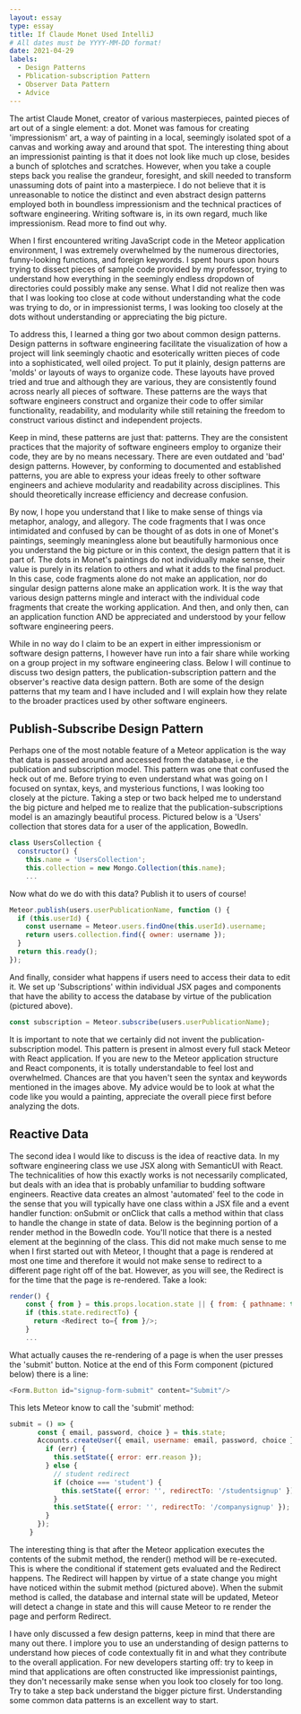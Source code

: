 ```yaml
---
layout: essay
type: essay
title: If Claude Monet Used IntelliJ
# All dates must be YYYY-MM-DD format!
date: 2021-04-29
labels:
  - Design Patterns
  - Pblication-subscription Pattern
  - Observer Data Pattern
  - Advice
---
```


The artist Claude Monet, creator of various masterpieces, painted pieces of art out of a single element: a dot. Monet was famous for creating 'impressionism' art, a way of painting in a local, seemingly isolated spot of a canvas and working away and around that spot. The interesting thing about an impressionist painting is that it does not look like much up close, besides a bunch of splotches and scratches. However, when you take a couple steps back you realise the grandeur, foresight, and skill needed to transform unassuming dots of paint into a masterpiece. I do not believe that it is unreasonable to notice the distinct and even abstract design patterns employed both in boundless impressionism and the technical practices of software engineering. Writing software is, in its own regard, much like impressionism. Read more to find out why.

When I first encountered writing JavaScript code in the Meteor application environment, I was extremely overwhelmed by the numerous directories, funny-looking functions, and foreign keywords. I spent hours upon hours trying to dissect pieces of sample code provided by my professor, trying to understand how everything in the seemingly endless dropdown of directories could possibly make any sense. What I did not realize then was that I was looking too close at code without understanding what the code was trying to do, or in impressionist terms, I was looking too closely at the dots without understanding or appreciating the big picture.

To address this, I learned a thing gor two about common design patterns. Design patterns in software engineering facilitate the visualization of how a project will link seemingly chaotic and esoterically written pieces of code into a sophisticated, well oiled project. To put it plainly, design patterns are 'molds' or layouts of ways to organize code. These layouts have proved tried and true and although they are various, they are consistently found across nearly all pieces of software. These patterns are the ways that software engineers construct and organize their code to offer similar functionality, readability, and modularity while still retaining the freedom to construct various distinct and independent projects.

Keep in mind, these patterns are just that: patterns. They are the consistent practices that the majority of software engineers employ to organize their code, they are by no means necessary. There are even outdated and 'bad' design patterns. However, by conforming to documented and established patterns, you are able to express your ideas freely to other software engineers and achieve modularity and readability across disciplines. This should theoretically increase efficiency and decrease confusion.

By now, I hope you understand that I like to make sense of things via metaphor, analogy, and allegory. The code fragments that I was once intimidated and confused by can be thought of as dots in one of Monet's paintings, seemingly meaningless alone but beautifully harmonious once you understand the big picture or in this context, the design pattern that it is part of. The dots in Monet's paintings do not individually make sense, their value is purely in its relation to others and what it adds to the final product. In this case, code fragments alone do not make an application, nor do singular design patterns alone make an application work. It is the way that various design patterns mingle and interact with the individual code fragments that create the working application. And then, and only then, can an application function AND be appreciated and understood by your fellow software engineering peers.

While in no way do I claim to be an expert in either impressionism or software design patterns, I however have run into a fair share while working on a group project in my software engineering class. Below I will continue to discuss two design patters, the publication-subscription pattern and the observer's reactive data design pattern. Both are some of the design patterns that my team and I have included and I will explain how they relate to the broader practices used by other software engineers.

## Publish-Subscribe Design Pattern

Perhaps one of the most notable feature of a Meteor application is the way that data is passed around and accessed from the database, i.e the publication and subscription model. This pattern was one that confused the heck out of me. Before trying to even understand what was going on I focused on syntax, keys, and mysterious functions, I was looking too closely at the picture. Taking a step or two back helped me to understand the big picture and helped me to realize that the publication-subscriptions model is an amazingly beautiful process. Pictured below is a 'Users' collection that stores data for a user of the application, BowedIn.

```javascript
class UsersCollection {
  constructor() {
    this.name = 'UsersCollection';
    this.collection = new Mongo.Collection(this.name);
    ...
```

Now what do we do with this data? Publish it to users of course!

```javascript
Meteor.publish(users.userPublicationName, function () {
  if (this.userId) {
    const username = Meteor.users.findOne(this.userId).username;
    return users.collection.find({ owner: username });
  }
  return this.ready();
});
```

And finally, consider what happens if users need to access their data to edit it. We set up 'Subscriptions' within individual JSX pages and components that have the ability to access the database by virtue of the publication (pictured above).

```javascript
const subscription = Meteor.subscribe(users.userPublicationName);
```

It is important to note that we certainly did not invent the publication-subscription model. This pattern is present in almost every full stack Meteor with React application. If you are new to the Meteor application structure and React components, it is totally understandable to feel lost and overwhelmed. Chances are that you haven't seen the syntax and keywords mentioned in the images above. My advice would be to look at what the code like you would a painting, appreciate the overall piece first before analyzing the dots.

## Reactive Data

The second idea I would like to discuss is the idea of reactive data. In my software engineering class we use JSX along with SemanticUI with React. The technicalities of how this exactly works is not necessarily complicated, but deals with an idea that is probably unfamiliar to budding software engineers. Reactive data creates an almost 'automated' feel to the code in the sense that you will typically have one class within a JSX file and a event handler function: onSubmit or onClick that calls a method within that class to handle the change in state of data. Below is the beginning portion of a render method in the BowedIn code. You'll notice that there is a nested <Redirect > element at the beginning of the class. This did not make much sense to me when I first started out with Meteor, I thought that a page is rendered at most one time and therefore it would not make sense to redirect to a different page right off of the bat. However, as you will see, the Redirect is for the time that the page is re-rendered. Take a look:

```javascript
render() {
    const { from } = this.props.location.state || { from: { pathname: this.state.redirectTo } };
    if (this.state.redirectTo) {
      return <Redirect to={ from }/>;
    }
    ...
```

What actually causes the re-rendering of a page is when the user presses the 'submit' button. Notice at the end of this Form component (pictured below) there is a line:

```javascript
<Form.Button id="signup-form-submit" content="Submit"/>
```

This lets Meteor know to call the 'submit' method:

```javascript
submit = () => {
       const { email, password, choice } = this.state;
       Accounts.createUser({ email, username: email, password, choice }, (err) => {
         if (err) {
           this.setState({ error: err.reason });
         } else {
           // student redirect
           if (choice === 'student') {
             this.setState({ error: '', redirectTo: '/studentsignup' });
           }
           this.setState({ error: '', redirectTo: '/companysignup' });
         }
       });
     }
```

The interesting thing is that after the Meteor application executes the contents of the submit method, the render() method will be re-executed. This is where the conditional if statement gets evaluated and the Redirect happens. The Redirect will happen by virtue of a state change you might have noticed within the submit method (pictured above). When the submit method is called, the database and internal state will be updated, Meteor will detect a change in state and this will cause Meteor to re render the page and perform Redirect.

I have only discussed a few design patterns, keep in mind that there are many out there. I implore you to use an understanding of design patterns to understand how pieces of code contextually fit in and what they contribute to the overall application. For new developers starting off: try to keep in mind that applications are often constructed like impressionist paintings, they don't necessarily make sense when you look too closely for too long. Try to take a step back understand the bigger picture first. Understanding some common data patterns is an excellent way to start.
